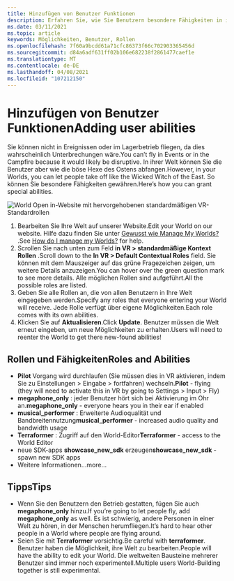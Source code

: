 ```yaml
---
title: Hinzufügen von Benutzer Funktionen
description: Erfahren Sie, wie Sie Benutzern besondere Fähigkeiten in ihren altspacevr-Ereignissen erteilen.
ms.date: 03/11/2021
ms.topic: article
keywords: Möglichkeiten, Benutzer, Rollen
ms.openlocfilehash: 7f60a9bcdd61a71cfc86373f66c702903365456d
ms.sourcegitcommit: d84a6adf631ff02b106e682238f2861477caef1e
ms.translationtype: MT
ms.contentlocale: de-DE
ms.lasthandoff: 04/08/2021
ms.locfileid: "107212150"
---
```

# <a name="adding-user-abilities"></a><span data-ttu-id="110b7-104">Hinzufügen von Benutzer Funktionen</span><span class="sxs-lookup"><span data-stu-id="110b7-104">Adding user abilities</span></span>

<span data-ttu-id="110b7-105">Sie können nicht in Ereignissen oder im Lagerbetrieb fliegen, da dies wahrscheinlich Unterbrechungen wäre.</span><span class="sxs-lookup"><span data-stu-id="110b7-105">You can’t fly in Events or in the Campfire because it would likely be disruptive.</span></span> <span data-ttu-id="110b7-106">In ihrer Welt können Sie die Benutzer aber wie die böse Hexe des Ostens abfangen.</span><span class="sxs-lookup"><span data-stu-id="110b7-106">However, in your Worlds, you can let people take off like the Wicked Witch of the East.</span></span> <span data-ttu-id="110b7-107">So können Sie besondere Fähigkeiten gewähren.</span><span class="sxs-lookup"><span data-stu-id="110b7-107">Here’s how you can grant special abilities.</span></span>

![World Open in-Website mit hervorgehobenen standardmäßigen VR-Standardrollen](images/contextual_roles.png)

1. <span data-ttu-id="110b7-109">Bearbeiten Sie Ihre Welt auf unserer Website.</span><span class="sxs-lookup"><span data-stu-id="110b7-109">Edit your World on our website.</span></span> <span data-ttu-id="110b7-110">Hilfe dazu finden Sie unter [Gewusst wie Manage My Worlds?](managing-worlds.md) .</span><span class="sxs-lookup"><span data-stu-id="110b7-110">See [How do I manage my Worlds?](managing-worlds.md) for help.</span></span>
2. <span data-ttu-id="110b7-111">Scrollen Sie nach unten zum Feld **in VR > standardmäßige Kontext Rollen** .</span><span class="sxs-lookup"><span data-stu-id="110b7-111">Scroll down to the **In VR > Default Contextual Roles** field.</span></span> <span data-ttu-id="110b7-112">Sie können mit dem Mauszeiger auf das grüne Fragezeichen zeigen, um weitere Details anzuzeigen.</span><span class="sxs-lookup"><span data-stu-id="110b7-112">You can hover over the green question mark to see more details.</span></span> <span data-ttu-id="110b7-113">Alle möglichen Rollen sind aufgeführt.</span><span class="sxs-lookup"><span data-stu-id="110b7-113">All the possible roles are listed.</span></span>
3. <span data-ttu-id="110b7-114">Geben Sie alle Rollen an, die von allen Benutzern in Ihre Welt eingegeben werden.</span><span class="sxs-lookup"><span data-stu-id="110b7-114">Specify any roles that everyone entering your World will receive.</span></span> <span data-ttu-id="110b7-115">Jede Rolle verfügt über eigene Möglichkeiten.</span><span class="sxs-lookup"><span data-stu-id="110b7-115">Each role comes with its own abilities.</span></span>
4. <span data-ttu-id="110b7-116">Klicken Sie auf **Aktualisieren**.</span><span class="sxs-lookup"><span data-stu-id="110b7-116">Click **Update**.</span></span> <span data-ttu-id="110b7-117">Benutzer müssen die Welt erneut eingeben, um neue Möglichkeiten zu erhalten.</span><span class="sxs-lookup"><span data-stu-id="110b7-117">Users will need to reenter the World to get there new-found abilities!</span></span>

## <a name="roles-and-abilities"></a><span data-ttu-id="110b7-118">Rollen und Fähigkeiten</span><span class="sxs-lookup"><span data-stu-id="110b7-118">Roles and Abilities</span></span>

* <span data-ttu-id="110b7-119">**Pilot** Vorgang wird durchlaufen (Sie müssen dies in VR aktivieren, indem Sie zu Einstellungen > Eingabe > fortfahren) wechseln.</span><span class="sxs-lookup"><span data-stu-id="110b7-119">**Pilot** - flying (they will need to activate this in VR by going to Settings > Input > Fly)</span></span>
* <span data-ttu-id="110b7-120">**megaphone_only** : jeder Benutzer hört sich bei Aktivierung im Ohr an.</span><span class="sxs-lookup"><span data-stu-id="110b7-120">**megaphone_only** - everyone hears you in their ear if enabled</span></span>
* <span data-ttu-id="110b7-121">**musical_performer** : Erweiterte Audioqualität und Bandbreitennutzung</span><span class="sxs-lookup"><span data-stu-id="110b7-121">**musical_performer** - increased audio quality and bandwidth usage</span></span>
* <span data-ttu-id="110b7-122">**Terraformer** : Zugriff auf den World-Editor</span><span class="sxs-lookup"><span data-stu-id="110b7-122">**Terraformer** - access to the World Editor</span></span>
* <span data-ttu-id="110b7-123">neue SDK-apps **showcase_new_sdk** erzeugen</span><span class="sxs-lookup"><span data-stu-id="110b7-123">**showcase_new_sdk** - spawn new SDK apps</span></span>
* <span data-ttu-id="110b7-124">Weitere Informationen...</span><span class="sxs-lookup"><span data-stu-id="110b7-124">more…</span></span>

## <a name="tips"></a><span data-ttu-id="110b7-125">Tipps</span><span class="sxs-lookup"><span data-stu-id="110b7-125">Tips</span></span>

* <span data-ttu-id="110b7-126">Wenn Sie den Benutzern den Betrieb gestatten, fügen Sie auch **megaphone_only** hinzu.</span><span class="sxs-lookup"><span data-stu-id="110b7-126">If you’re going to let people fly, add **megaphone_only** as well.</span></span> <span data-ttu-id="110b7-127">Es ist schwierig, andere Personen in einer Welt zu hören, in der Menschen herumfliegen.</span><span class="sxs-lookup"><span data-stu-id="110b7-127">It’s hard to hear other people in a World where people are flying around.</span></span>
* <span data-ttu-id="110b7-128">Seien Sie mit **Terraformer** vorsichtig.</span><span class="sxs-lookup"><span data-stu-id="110b7-128">Be careful with **terraformer**.</span></span> <span data-ttu-id="110b7-129">Benutzer haben die Möglichkeit, ihre Welt zu bearbeiten.</span><span class="sxs-lookup"><span data-stu-id="110b7-129">People will have the ability to edit your World.</span></span> <span data-ttu-id="110b7-130">Die weltweiten Bausteine mehrerer Benutzer sind immer noch experimentell.</span><span class="sxs-lookup"><span data-stu-id="110b7-130">Multiple users World-Building together is still experimental.</span></span>